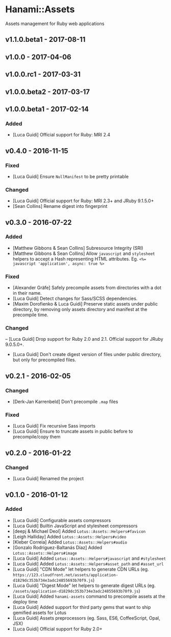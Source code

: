 # Hanami::Assets
Assets management for Ruby web applications

## v1.1.0.beta1 - 2017-08-11

## v1.0.0 - 2017-04-06

## v1.0.0.rc1 - 2017-03-31

## v1.0.0.beta2 - 2017-03-17

## v1.0.0.beta1 - 2017-02-14
### Added
- [Luca Guidi] Official support for Ruby: MRI 2.4

## v0.4.0 - 2016-11-15
### Fixed
- [Luca Guidi] Ensure `NullManifest` to be pretty printable

### Changed
- [Luca Guidi] Official support for Ruby: MRI 2.3+ and JRuby 9.1.5.0+
- [Sean Collins] Rename digest into fingerprint

## v0.3.0 - 2016-07-22
### Added
- [Matthew Gibbons & Sean Collins] Subresource Integrity (SRI)
- [Matthew Gibbons & Sean Collins] Allow `javascript` and `stylesheet` helpers to accept a Hash representing HTML attributes. Eg. `<%= javascript 'application', async: true %>`

### Fixed
- [Alexander Gräfe] Safely precompile assets from directories with a dot in their name.
- [Luca Guidi] Detect changes for Sass/SCSS dependencies.
- [Maxim Dorofienko & Luca Guidi] Preserve static assets under public directory, by removing only assets directory and manifest at the precompile time.

### Changed
– [Luca Guidi] Drop support for Ruby 2.0 and 2.1. Official support for JRuby 9.0.5.0+.
- [Luca Guidi] Don't create digest version of files under public directory, but only for precompiled files.

## v0.2.1 - 2016-02-05
### Changed
- [Derk-Jan Karrenbeld] Don't precompile `.map` files

### Fixed
- [Luca Guidi] Fix recursive Sass imports
- [Luca Guidi] Ensure to truncate assets in public before to precompile/copy them

## v0.2.0 - 2016-01-22
### Changed
- [Luca Guidi] Renamed the project

## v0.1.0 - 2016-01-12
### Added
- [Luca Guidi] Configurable assets compressors
- [Luca Guidi] Builtin JavaScript and stylesheet compressors
- [deepj & Michael Deol] Added `Lotus::Assets::Helpers#favicon`
- [Leigh Halliday] Added `Lotus::Assets::Helpers#video`
- [Kleber Correia] Added `Lotus::Assets::Helpers#audio`
- [Gonzalo Rodríguez-Baltanás Díaz] Added `Lotus::Assets::Helpers#image`
- [Luca Guidi] Added `Lotus::Assets::Helpers#javascript` and `#stylesheet`
- [Luca Guidi] Added `Lotus::Assets::Helpers#asset_path` and `#asset_url`
- [Luca Guidi] "CDN Mode" let helpers to generate CDN URLs (eg. `https://123.cloudfront.net/assets/application-d1829dc353b734e3adc24855693b70f9.js`)
- [Luca Guidi] "Digest Mode" let helpers to generate digest URLs (eg. `/assets/application-d1829dc353b734e3adc24855693b70f9.js`)
- [Luca Guidi] Added `hanami-assets` command to precompile assets at the deploy time
- [Luca Guidi] Added support for third party gems that want to ship gemified assets for Lotus
- [Luca Guidi] Assets preprocessors (eg. Sass, ES6, CoffeeScript, Opal, JSX)
- [Luca Guidi] Official support for Ruby 2.0+
